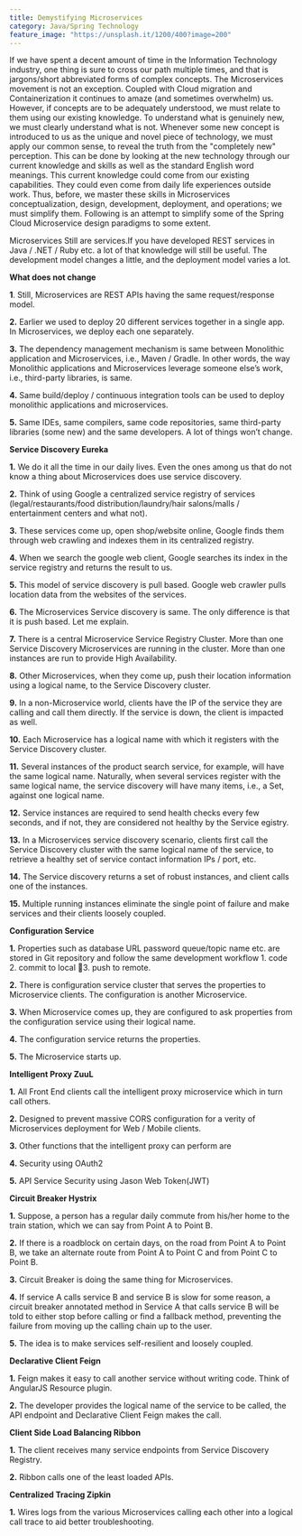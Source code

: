 ```yaml
---
title: Demystifying Microservices
category: Java/Spring Technology
feature_image: "https://unsplash.it/1200/400?image=200"
---
```


If we have spent a decent amount of time in the Information Technology industry, one thing is sure to cross our path multiple times, and that is jargons/short abbreviated forms of complex concepts. The Microservices movement is not an exception. Coupled with Cloud migration and Containerization it continues to amaze (and sometimes overwhelm) us. However, if concepts are to be adequately understood, we must relate to them using our existing knowledge. To understand what is genuinely new, we must clearly understand what is not. Whenever some new concept is introduced to us as the unique and novel piece of technology, we must apply our common sense, to reveal the truth from the "completely new" perception. This can be done by looking at the new technology through our current knowledge and skills as well as the standard English word meanings. This current knowledge could come from our existing capabilities. They could even come from daily life experiences outside work. Thus, before, we master these skills in Microservices conceptualization, design, development, deployment, and operations; we must simplify them. Following is an attempt to simplify some of the Spring Cloud Microservice design paradigms to some extent.


<!-- more -->

Microservices Still are services.If you have developed REST services in Java / .NET / Ruby etc. a lot of that knowledge will still be useful. The development model changes a little, and the deployment model varies a lot.

 **What does not change**

**1**. Still, Microservices are REST APIs having the same request/response model.

**2.** Earlier we used to deploy 20 different services together in a single app. In Microservices, we deploy each one separately. 

**3.** The dependency management mechanism is same between Monolithic application and Microservices, i.e., Maven / Gradle. In other words, the way Monolithic applications and Microservices leverage someone else’s work, i.e., third-party libraries, is same.

**4.** Same build/deploy / continuous integration tools can be used to deploy monolithic applications and microservices.

**5.** Same IDEs, same compilers, same code repositories, same third-party libraries (some new) and the same developers. A lot of things won’t change. 

**Service Discovery Eureka**

**1.** We do it all the time in our daily lives. Even the ones among us that do not know a thing about Microservices does use service discovery.

**2.** Think of using Google a centralized service registry of services (legal/restaurants/food distribution/laundry/hair salons/malls / entertainment centers and what not).

**3.** These services come up, open shop/website online, Google finds them through web crawling and indexes them in its centralized registry.
	
**4.** When we search the google web client, Google searches its index in the service registry and returns the result to us.
	
**5.** This model of service discovery is pull based. Google web crawler pulls location data from the websites of the services.

**6.** The Microservices Service discovery is same. The only difference is that it is push based. Let me explain.

**7.** There is a central Microservice Service Registry Cluster. More than one Service Discovery Microservices are running in the cluster. More than one instances are run to provide High Availability.

**8.** Other Microservices, when they come up, push their location information using a logical name, to the Service Discovery cluster.
	
**9.** In a non-Microservice world, clients have the IP of the service they are calling and call them directly. If the service is down, the client is impacted as well.

**10.** Each Microservice has a logical name with which it registers with the Service Discovery cluster.

**11.** Several instances of the product search service, for example, will have the same logical name. Naturally, when several services register with the same logical name, the service discovery will have many items, i.e., a Set, against one logical name.

**12.** Service instances are required to send health checks every few seconds, and if not, they are considered not healthy by the Service egistry.

**13.** In a Microservices service discovery scenario, clients first call the Service Discovery cluster with the same logical name of the service, to retrieve a healthy set of service contact information IPs / port, etc.

**14.** The Service discovery returns a set of robust instances, and client calls one of the instances.

**15.** Multiple running instances eliminate the single point of failure and make services and their clients loosely coupled.

**Configuration Service**

**1.** Properties such as database URL password queue/topic name etc. are stored in Git repository and follow the same development workflow 1. code 2. commit to local 3. push to remote.

**2.** There is configuration service cluster that serves the properties to Microservice clients. The configuration is another Microservice.

**3.** When Microservice comes up, they are configured to ask properties from the configuration service using their logical name.

**4.** The configuration service returns the properties.
	
**5.** The Microservice starts up.
 
**Intelligent Proxy ZuuL**

**1.** All Front End clients call the intelligent proxy microservice which in turn call others.

**2.** Designed to prevent massive CORS configuration for a verity of Microservices deployment for Web / Mobile clients.
	
**3.** Other functions that the intelligent proxy can perform are
	
**4.** Security using OAuth2
	
**5.** API Service Security using Jason Web Token(JWT)
 
**Circuit Breaker Hystrix**

**1.** Suppose, a person has a regular daily commute from his/her home to the train station, which we can say from Point A to Point B.
	
**2.**  If there is a roadblock on certain days, on the road from Point A to Point B, we take an alternate route from Point A to Point C and from Point C to Point B.
	
**3.** Circuit Breaker is doing the same thing for Microservices.
	
**4.** If service A calls service B and service B is slow for some reason, a circuit breaker annotated method in Service A that calls service B will be told to either stop before calling or find a fallback method, preventing the failure from moving up the calling chain up to the user.
	
**5.**  The idea is to make services self-resilient and loosely coupled.
 
**Declarative Client Feign**

**1.**  Feign makes it easy to call another service without writing code. Think of AngularJS Resource plugin.
	
**2.**  The developer provides the logical name of the service to be called,  the API endpoint and Declarative Client Feign makes the call.
 
**Client Side Load Balancing Ribbon**

**1.**  The client receives many service endpoints from Service Discovery Registry.

**2.**  Ribbon calls one of the least loaded APIs.

 **Centralized Tracing Zipkin**

**1.** Wires logs from the various Microservices calling each other into a logical call trace to aid better troubleshooting. 

